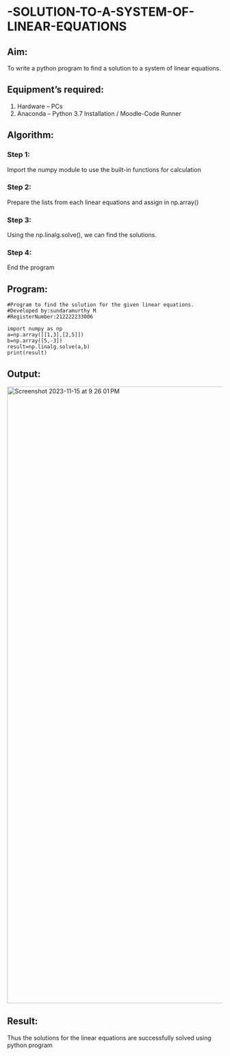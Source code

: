 # -SOLUTION-TO-A-SYSTEM-OF-LINEAR-EQUATIONS
## Aim:
To write a python program to find a solution to a system of linear equations.
## Equipment’s required:
1. 	Hardware – PCs
2. 	Anaconda – Python 3.7 Installation / Moodle-Code Runner
## Algorithm:
### Step 1: 
Import the numpy module to use the built-in functions for calculation
### Step 2: 
Prepare the lists from each linear equations and assign in np.array()
### Step 3: 
Using the np.linalg.solve(), we can find the solutions.
### Step 4: 
End the program
## Program:
```
#Program to find the solution for the given linear equations.
#Developed by:sundaramurthy M
#RegisterNumber:212222233006

import numpy as np
a=np.array([[1,3],[2,5]])
b=np.array([5,-3])
result=np.linalg.solve(a,b)
print(result)
```

## Output:
<img width="1440" alt="Screenshot 2023-11-15 at 9 26 01 PM" src="https://github.com/Murthy46/-SOLUTION-TO-A-SYSTEM-OF-LINEAR-EQUATIONS/assets/145112768/ed853fbe-169c-4f9a-a236-26c0a630ce0e">



## Result: 
Thus the solutions for the linear equations are successfully solved using python program

